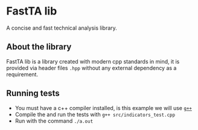 # FastTA lib
A concise and fast technical analysis library.

## About the library
FastTA lib is a library created with modern cpp standards in mind, it is provided via header files `.hpp` without any external dependency as a requirement.

## Running tests
+ You must have a c++ compiler installed, is this example we will use [`g++`](https://www.geeksforgeeks.org/compiling-with-g-plus-plus/)
+ Compile the and run the tests with `g++ src/indicators_test.cpp`
+ Run with the command `./a.out`

